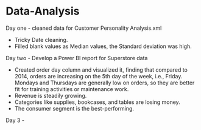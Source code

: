 # Data-Analysis

Day one  - cleaned data for Customer Personality Analysis.xml
- Tricky Date cleaning.
- Filled blank values as Median values, the Standard deviation was high.

Day two - Develop a Power BI report for Superstore data
- Created order day column and visualized it, finding that compared to 2014, orders are increasing on the 5th day of the week, i.e., Friday. Mondays and Thursdays are generally low on orders, so they are better fit for training activities or maintenance work.
- Revenue is steadily growing.
- Categories like supplies, bookcases, and tables are losing money.
- The consumer segment is the best-performing.

Day 3 - 
